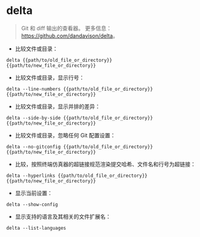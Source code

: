 # delta

> Git 和 diff 输出的查看器。
> 更多信息：<https://github.com/dandavison/delta>。

- 比较文件或目录：

`delta {{path/to/old_file_or_directory}} {{path/to/new_file_or_directory}}`

- 比较文件或目录，显示行号：

`delta --line-numbers {{path/to/old_file_or_directory}} {{path/to/new_file_or_directory}}`

- 比较文件或目录，显示并排的差异：

`delta --side-by-side {{path/to/old_file_or_directory}} {{path/to/new_file_or_directory}}`

- 比较文件或目录，忽略任何 Git 配置设置：

`delta --no-gitconfig {{path/to/old_file_or_directory}} {{path/to/new_file_or_directory}}`

- 比较，按照终端仿真器的超链接规范渲染提交哈希、文件名和行号为超链接：

`delta --hyperlinks {{path/to/old_file_or_directory}} {{path/to/new_file_or_directory}}`

- 显示当前设置：

`delta --show-config`

- 显示支持的语言及其相关的文件扩展名：

`delta --list-languages`